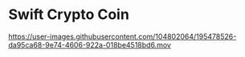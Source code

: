 # Swift Crypto Coin


https://user-images.githubusercontent.com/104802064/195478526-da95ca68-9e74-4606-922a-018be4518bd6.mov

